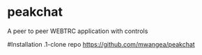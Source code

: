 # peakchat
A peer to peer WEBTRC application with controls

#Installation
.1-clone repo https://github.com/mwangea/peakchat
